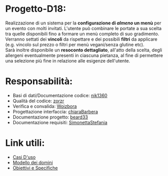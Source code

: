 # Progetto-D18:
Realizzazione di un sistema per la **configurazione di *almeno* un menù** per un evento con molti invitati. L'utente può combinare le portate a sua scelta tra quelle disponibili fino a formare un menù completo di suo gradimento.  
Verranno settati dei **vincoli** da rispettare e dei possibili **filtri** da applicare (e.g. vincolo sul prezzo o filtri per menù vegani/senza glutine etc).  
Sarà inoltre disponibile un **resoconto dettagliato**, all'atto della scelta, degli allergeni eventualmente presenti in ciascuna pietanza, al fine di permettere una selezione più fine in relazione alle esigenze dell'utente.

# Responsabilità:
- Basi di dati/Documentazione codice: [nik1360](https://github.com/nik1360)
- Qualità del codice: [zorzr](https://github.com/zorzr)
- Verifica e convalida: [Woizbora](https://github.com/Woizbora)
- Progettazione interfaccia: [chiaraBarbera](https://github.com/chiaraBarbera)
- Documentazione progetto: [beard33](https://github.com/beard33)
- Documentazione requisiti: [SimonettaStefania](https://github.com/SimonettaStefania)

# Link utili:
- [Casi D'uso](https://github.com/IngSW-unipv/Progetto-D18/wiki/CASI-D'USO)
- [Modello dei domini](https://github.com/IngSW-unipv/Progetto-D18/wiki/Modello-dei-domini)
- [Obiettivi e Specifiche](https://github.com/IngSW-unipv/Progetto-D18/wiki/Obiettivi-e-specifiche)

